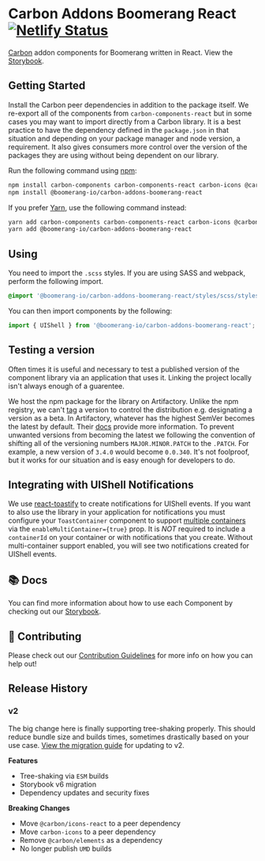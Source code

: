 # Carbon Addons Boomerang React [![Netlify Status](https://api.netlify.com/api/v1/badges/ebf40744-c9a5-4c91-a43d-e885b7e2da88/deploy-status)](https://app.netlify.com/sites/carbon-addons-boomerang-react/deploys)

[Carbon](https://www.carbondesignsystem.com/) addon components for Boomerang written in React. View the [Storybook](https://carbon-addons-boomerang-react.netlify.app/).

## Getting Started

Install the Carbon peer dependencies in addition to the package itself. We re-export all of the components from `carbon-components-react` but in some cases you may want to import directly from a Carbon library. It is a best practice to have the dependency defined in the `package.json` in that situation and depending on your package manager and node version, a requirement. It also gives consumers more control over the version of the packages they are using without being dependent on our library.

Run the following command using [npm](https://www.npmjs.com/):

```bash
npm install carbon-components carbon-components-react carbon-icons @carbon/icons-react
npm install @boomerang-io/carbon-addons-boomerang-react
```

If you prefer [Yarn](https://yarnpkg.com/en/), use the following command instead:

```bash
yarn add carbon-components carbon-components-react carbon-icons @carbon/icons-react
yarn add @boomerang-io/carbon-addons-boomerang-react
```

## Using

You need to import the `.scss` styles. If you are using SASS and webpack, perform the following import.

```css
@import '@boomerang-io/carbon-addons-boomerang-react/styles/scss/styles';
```

You can then import components by the following:

```js
import { UIShell } from '@boomerang-io/carbon-addons-boomerang-react';
```

## Testing a version

Often times it is useful and necessary to test a published version of the component library via an application that uses it. Linking the project locally isn't always enough of a guarentee.

We host the npm package for the library on Artifactory. Unlike the npm registry, we can't [tag](https://docs.npmjs.com/cli/dist-tag.html) a version to control the distribution e.g. designating a version as a beta. In Artifactory, whatever has the highest SemVer becomes the latest by default. Their [docs](https://docs.npmjs.com/cli/dist-tag.html) provide more information. To prevent unwanted versions from becoming the latest we following the convention of shifting all of the versioning numbers `MAJOR.MINOR.PATCH` to the `.PATCH`. For example, a new version of `3.4.0` would become `0.0.340`. It's not foolproof, but it works for our situation and is easy enough for developers to do.

## Integrating with UIShell Notifications

We use [react-toastify](https://github.com/fkhadra/react-toastify) to create notifications for UIShell events. If you want to also use the library in your application for notifications you must configure your `ToastContainer` component to support [multiple containers](https://github.com/fkhadra/react-toastify#multi-container-support) via the `enableMultiContainer={true}` prop. It is _NOT_ required to include a `containerId` on your container or with notifications that you create. Without multi-container support enabled, you will see two notifications created for UIShell events.

## 📚 Docs

You can find more information about how to use each Component by checking out our [Storybook](https://carbon-addons-boomerang-react.netlify.app/).

## 🤲 Contributing

Please check out our [Contribution Guidelines](./.github/CONTRIBUTING.md) for more info on how you can help out!

## Release History

### v2

The big change here is finally supporting tree-shaking properly. This should reduce bundle size and builds times, sometimes drastically based on your use case. [View the migration guide](./documentation/guides/v2-migration.md) for updating to v2.

**Features**

- Tree-shaking via `ESM` builds
- Storybook v6 migration
- Dependency updates and security fixes

**Breaking Changes**

- Move `@carbon/icons-react` to a peer dependency
- Move `carbon-icons` to a peer dependency
- Remove `@carbon/elements` as a dependency
- No longer publish `UMD` builds
